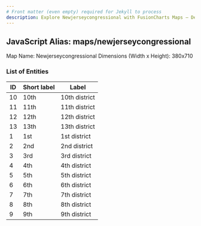 ```yaml
---
# Front matter (even empty) required for Jekyll to process
description: Explore Newjerseycongressional with FusionCharts Maps – Detailed features for seamless integration. Try now & enhance your data visualization today! 
---
```


## JavaScript Alias: maps/newjerseycongressional

Map Name: Newjerseycongressional
Dimensions (Width x Height): 380x710





### List of Entities

ID | Short label | Label
---|---|---|
10|10th|10th district
11|11th|11th district
12|12th|12th district
13|13th|13th district
1|1st|1st district
2|2nd|2nd district
3|3rd|3rd district
4|4th|4th district
5|5th|5th district
6|6th|6th district
7|7th|7th district
8|8th|8th district
9|9th|9th district
